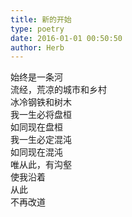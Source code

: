 ```yaml
---  
title: 新的开始  
type: poetry  
date: 2016-01-01 00:50:50  
author: Herb    
---  
```

始终是一条河  
流经，荒凉的城市和乡村  
冰冷钢铁和树木    
我一生必将盘桓  
如同现在盘桓  
我一生必定混沌  
如同现在混沌    
唯从此，有沟壑  
使我沿着  
从此  
不再改道  

